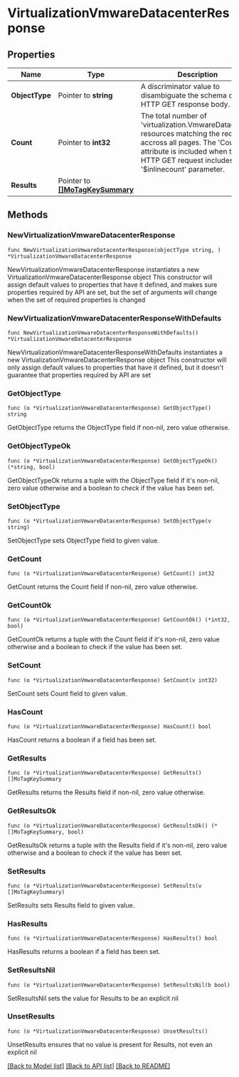 # VirtualizationVmwareDatacenterResponse

## Properties

Name | Type | Description | Notes
------------ | ------------- | ------------- | -------------
**ObjectType** | Pointer to **string** | A discriminator value to disambiguate the schema of a HTTP GET response body. | 
**Count** | Pointer to **int32** | The total number of &#39;virtualization.VmwareDatacenter&#39; resources matching the request, accross all pages. The &#39;Count&#39; attribute is included when the HTTP GET request includes the &#39;$inlinecount&#39; parameter. | [optional] 
**Results** | Pointer to [**[]MoTagKeySummary**](mo.TagKeySummary.md) |  | [optional] 

## Methods

### NewVirtualizationVmwareDatacenterResponse

`func NewVirtualizationVmwareDatacenterResponse(objectType string, ) *VirtualizationVmwareDatacenterResponse`

NewVirtualizationVmwareDatacenterResponse instantiates a new VirtualizationVmwareDatacenterResponse object
This constructor will assign default values to properties that have it defined,
and makes sure properties required by API are set, but the set of arguments
will change when the set of required properties is changed

### NewVirtualizationVmwareDatacenterResponseWithDefaults

`func NewVirtualizationVmwareDatacenterResponseWithDefaults() *VirtualizationVmwareDatacenterResponse`

NewVirtualizationVmwareDatacenterResponseWithDefaults instantiates a new VirtualizationVmwareDatacenterResponse object
This constructor will only assign default values to properties that have it defined,
but it doesn't guarantee that properties required by API are set

### GetObjectType

`func (o *VirtualizationVmwareDatacenterResponse) GetObjectType() string`

GetObjectType returns the ObjectType field if non-nil, zero value otherwise.

### GetObjectTypeOk

`func (o *VirtualizationVmwareDatacenterResponse) GetObjectTypeOk() (*string, bool)`

GetObjectTypeOk returns a tuple with the ObjectType field if it's non-nil, zero value otherwise
and a boolean to check if the value has been set.

### SetObjectType

`func (o *VirtualizationVmwareDatacenterResponse) SetObjectType(v string)`

SetObjectType sets ObjectType field to given value.


### GetCount

`func (o *VirtualizationVmwareDatacenterResponse) GetCount() int32`

GetCount returns the Count field if non-nil, zero value otherwise.

### GetCountOk

`func (o *VirtualizationVmwareDatacenterResponse) GetCountOk() (*int32, bool)`

GetCountOk returns a tuple with the Count field if it's non-nil, zero value otherwise
and a boolean to check if the value has been set.

### SetCount

`func (o *VirtualizationVmwareDatacenterResponse) SetCount(v int32)`

SetCount sets Count field to given value.

### HasCount

`func (o *VirtualizationVmwareDatacenterResponse) HasCount() bool`

HasCount returns a boolean if a field has been set.

### GetResults

`func (o *VirtualizationVmwareDatacenterResponse) GetResults() []MoTagKeySummary`

GetResults returns the Results field if non-nil, zero value otherwise.

### GetResultsOk

`func (o *VirtualizationVmwareDatacenterResponse) GetResultsOk() (*[]MoTagKeySummary, bool)`

GetResultsOk returns a tuple with the Results field if it's non-nil, zero value otherwise
and a boolean to check if the value has been set.

### SetResults

`func (o *VirtualizationVmwareDatacenterResponse) SetResults(v []MoTagKeySummary)`

SetResults sets Results field to given value.

### HasResults

`func (o *VirtualizationVmwareDatacenterResponse) HasResults() bool`

HasResults returns a boolean if a field has been set.

### SetResultsNil

`func (o *VirtualizationVmwareDatacenterResponse) SetResultsNil(b bool)`

 SetResultsNil sets the value for Results to be an explicit nil

### UnsetResults
`func (o *VirtualizationVmwareDatacenterResponse) UnsetResults()`

UnsetResults ensures that no value is present for Results, not even an explicit nil

[[Back to Model list]](../README.md#documentation-for-models) [[Back to API list]](../README.md#documentation-for-api-endpoints) [[Back to README]](../README.md)


